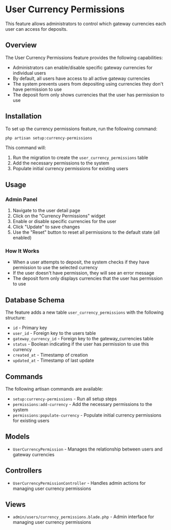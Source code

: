 # User Currency Permissions

This feature allows administrators to control which gateway currencies each user can access for deposits.

## Overview

The User Currency Permissions feature provides the following capabilities:

- Administrators can enable/disable specific gateway currencies for individual users
- By default, all users have access to all active gateway currencies
- The system prevents users from depositing using currencies they don't have permission to use
- The deposit form only shows currencies that the user has permission to use

## Installation

To set up the currency permissions feature, run the following command:

```bash
php artisan setup:currency-permissions
```

This command will:

1. Run the migration to create the `user_currency_permissions` table
2. Add the necessary permissions to the system
3. Populate initial currency permissions for existing users

## Usage

### Admin Panel

1. Navigate to the user detail page
2. Click on the "Currency Permissions" widget
3. Enable or disable specific currencies for the user
4. Click "Update" to save changes
5. Use the "Reset" button to reset all permissions to the default state (all enabled)

### How It Works

- When a user attempts to deposit, the system checks if they have permission to use the selected currency
- If the user doesn't have permission, they will see an error message
- The deposit form only displays currencies that the user has permission to use

## Database Schema

The feature adds a new table `user_currency_permissions` with the following structure:

- `id` - Primary key
- `user_id` - Foreign key to the users table
- `gateway_currency_id` - Foreign key to the gateway_currencies table
- `status` - Boolean indicating if the user has permission to use this currency
- `created_at` - Timestamp of creation
- `updated_at` - Timestamp of last update

## Commands

The following artisan commands are available:

- `setup:currency-permissions` - Run all setup steps
- `permissions:add-currency` - Add the necessary permissions to the system
- `permissions:populate-currency` - Populate initial currency permissions for existing users

## Models

- `UserCurrencyPermission` - Manages the relationship between users and gateway currencies

## Controllers

- `UserCurrencyPermissionController` - Handles admin actions for managing user currency permissions

## Views

- `admin/users/currency_permissions.blade.php` - Admin interface for managing user currency permissions